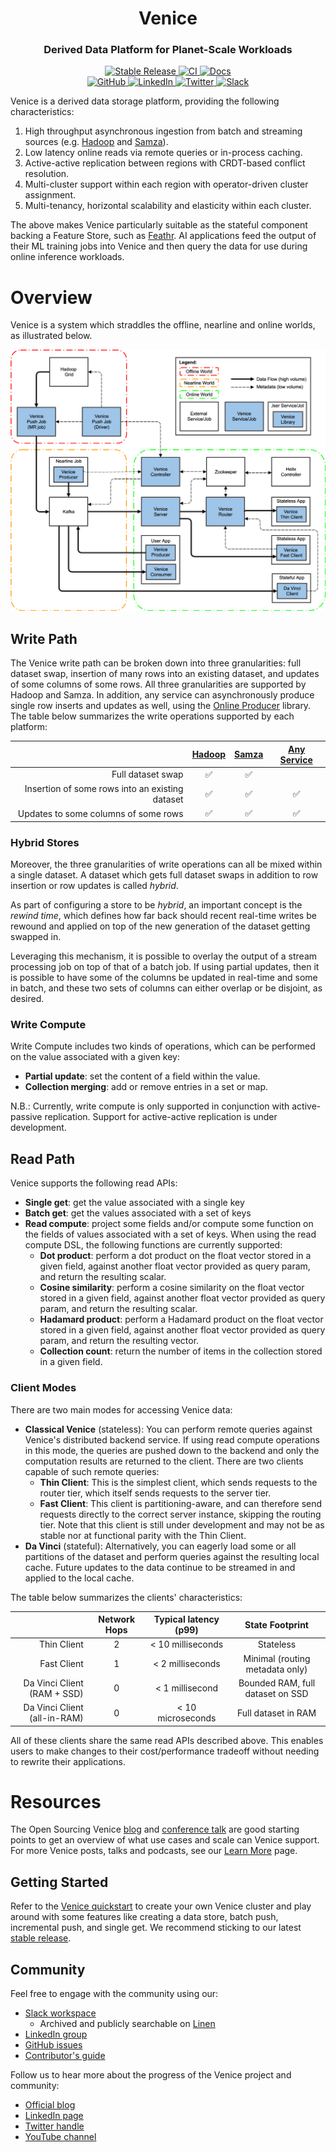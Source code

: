 <html>
    <h1 align="center">
      Venice
    </h1>
    <h3 align="center">
      Derived Data Platform for Planet-Scale Workloads<br/>
    </h3>
    <div align="center">
        <a href="https://blog.venicedb.org/stable-releases">
          <img src="https://img.shields.io/docker/v/venicedb/venice-router?label=stable&color=green&logo=docker" alt="Stable Release">
        </a>
        <a href="https://github.com/linkedin/venice/actions?query=branch%3Amain">
          <img src="https://img.shields.io/github/actions/workflow/status/linkedin/venice/VeniceCI-StaticAnalysisAndUnitTests.yml" alt="CI">
        </a>
        <a href="https://venicedb.org/">
          <img src="https://img.shields.io/badge/docs-grey" alt="Docs">
        </a>
    </div>
    <div align="center">
        <a href="https://github.com/linkedin/venice">
          <img src="https://img.shields.io/badge/github-%23121011.svg?logo=github&logoColor=white" alt="GitHub">
        </a>
        <a href="https://www.linkedin.com/company/venicedb/">
          <img src="https://img.shields.io/badge/linkedin-%230077B5.svg?logo=linkedin&logoColor=white" alt="LinkedIn">
        </a>
        <a href="https://twitter.com/VeniceDataBase">
          <img src="https://img.shields.io/badge/Twitter-%231DA1F2.svg?logo=Twitter&logoColor=white" alt="Twitter">
        </a>
        <a href="http://slack.venicedb.org">
          <img src="https://img.shields.io/badge/Slack-4A154B?logo=slack&logoColor=white" alt="Slack">
        </a>
    </div>
</html>

Venice is a derived data storage platform, providing the following characteristics:

1. High throughput asynchronous ingestion from batch and streaming sources (e.g. [Hadoop](https://github.com/apache/hadoop) and [Samza](https://github.com/apache/samza)).
2. Low latency online reads via remote queries or in-process caching.
3. Active-active replication between regions with CRDT-based conflict resolution.
4. Multi-cluster support within each region with operator-driven cluster assignment.
5. Multi-tenancy, horizontal scalability and elasticity within each cluster.

The above makes Venice particularly suitable as the stateful component backing a Feature Store, such as [Feathr](https://github.com/feathr-ai/feathr). 
AI applications feed the output of their ML training jobs into Venice and then query the data for use during online 
inference workloads.

# Overview
Venice is a system which straddles the offline, nearline and online worlds, as illustrated below.

![High Level Architecture Diagram](assets/images/high_level_architecture.drawio.svg)

## Write Path

The Venice write path can be broken down into three granularities: full dataset swap, insertion of many rows into an 
existing dataset, and updates of some columns of some rows. All three granularities are supported by Hadoop and Samza.
In addition, any service can asynchronously produce single row inserts and updates as well, using the 
[Online Producer](user_guide/write_api/online_producer.md) library. The table below summarizes the write operations 
supported by each platform:

|                                                  | [Hadoop](user_guide/write_api/push_job.md) | [Samza](user_guide/write_api/stream_processor.md) | [Any Service](user_guide/write_api/online_producer.md) |
|-------------------------------------------------:|:------------------------------------------:|:-------------------------------------------------:|:------------------------------------------------------:|
|                                Full dataset swap |                     ✅                      |                         ✅                         |                                                        |
|  Insertion of some rows into an existing dataset |                     ✅                      |                         ✅                         |                           ✅                            |
|             Updates to some columns of some rows |                     ✅                      |                         ✅                         |                           ✅                            |

### Hybrid Stores
Moreover, the three granularities of write operations can all be mixed within a single dataset. A dataset which gets 
full dataset swaps in addition to row insertion or row updates is called _hybrid_.

As part of configuring a store to be _hybrid_, an important concept is the _rewind time_, which defines how far back 
should recent real-time writes be rewound and applied on top of the new generation of the dataset getting swapped in.

Leveraging this mechanism, it is possible to overlay the output of a stream processing job on top of that of a batch 
job. If using partial updates, then it is possible to have some of the columns be updated in real-time and some in 
batch, and these two sets of columns can either overlap or be disjoint, as desired.

### Write Compute
Write Compute includes two kinds of operations, which can be performed on the value associated with a given key:

- **Partial update**: set the content of a field within the value.
- **Collection merging**: add or remove entries in a set or map.  

N.B.: Currently, write compute is only supported in conjunction with active-passive replication. Support for 
active-active replication is under development. 

## Read Path

Venice supports the following read APIs:

- **Single get**: get the value associated with a single key
- **Batch get**: get the values associated with a set of keys
- **Read compute**: project some fields and/or compute some function on the fields of values associated with a set of 
  keys. When using the read compute DSL, the following functions are currently supported:
  - **Dot product**: perform a dot product on the float vector stored in a given field, against another float vector 
    provided as query param, and return the resulting scalar.
  - **Cosine similarity**: perform a cosine similarity on the float vector stored in a given field, against another 
    float vector provided as query param, and return the resulting scalar.
  - **Hadamard product**: perform a Hadamard product on the float vector stored in a given field, against another float 
    vector provided as query param, and return the resulting vector.
  - **Collection count**: return the number of items in the collection stored in a given field.

### Client Modes

There are two main modes for accessing Venice data:

- **Classical Venice** (stateless): You can perform remote queries against Venice's distributed backend service. If 
  using read compute operations in this mode, the queries are pushed down to the backend and only the computation
  results are returned to the client. There are two clients capable of such remote queries:
  - **Thin Client**: This is the simplest client, which sends requests to the router tier, which itself sends requests
    to the server tier.
  - **Fast Client**: This client is partitioning-aware, and can therefore send requests directly to the correct server
    instance, skipping the routing tier. Note that this client is still under development and may not be as stable nor
    at functional parity with the Thin Client.
- **Da Vinci** (stateful): Alternatively, you can eagerly load some or all partitions of the dataset and perform queries 
  against the resulting local cache. Future updates to the data continue to be streamed in and applied to the local 
  cache.

The table below summarizes the clients' characteristics:

|                                |  Network Hops  |  Typical latency (p99)  |          State Footprint          |
|-------------------------------:|:--------------:|:-----------------------:|:---------------------------------:|
|                    Thin Client |       2        |    < 10 milliseconds    |             Stateless             |
|                    Fast Client |       1        |    < 2 milliseconds     |  Minimal (routing metadata only)  |
|    Da Vinci Client (RAM + SSD) |       0        |     < 1 millisecond     | Bounded RAM, full dataset on SSD  |
|   Da Vinci Client (all-in-RAM) |       0        |    < 10 microseconds    |        Full dataset in RAM        |

All of these clients share the same read APIs described above. This enables users to make changes to their 
cost/performance tradeoff without needing to rewrite their applications.

# Resources

The Open Sourcing Venice [blog](https://engineering.linkedin.com/blog/2022/open-sourcing-venice--linkedin-s-derived-data-platform)
and [conference talk](https://www.youtube.com/watch?v=pJeg4V3JgYo) are good starting points to get an overview of what
use cases and scale can Venice support. For more Venice posts, talks and podcasts, see our [Learn More](user_guide/learn_more.md)
page.

## Getting Started
Refer to the [Venice quickstart](quickstart/quickstart.md) to create your own Venice cluster and play around with some 
features like creating a data store, batch push, incremental push, and single get. We recommend sticking to our latest 
[stable release](https://blog.venicedb.org/stable-releases).

## Community
Feel free to engage with the community using our:
- [Slack workspace](http://slack.venicedb.org)
  - Archived and publicly searchable on [Linen](http://linen.venicedb.org)
- [LinkedIn group](https://www.linkedin.com/groups/14129519/)
- [GitHub issues](https://github.com/linkedin/venice/issues)
- [Contributor's guide](dev_guide/how_to/contribution_agreement)

Follow us to hear more about the progress of the Venice project and community:
- [Official blog](https://blog.venicedb.org)
- [LinkedIn page](https://www.linkedin.com/company/venicedb)
- [Twitter handle](https://twitter.com/VeniceDataBase)
- [YouTube channel](https://youtube.com/@venicedb)